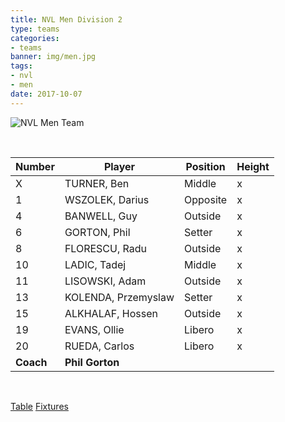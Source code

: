 ```yaml
---
title: NVL Men Division 2
type: teams
categories:
- teams
banner: img/men.jpg
tags:
- nvl
- men
date: 2017-10-07
---
```

![NVL Men Team](../../img/men.jpg)

<br/>

Number 	  | Player 				| Position | Height
------ 	  | ------ 				| -------- | -------
X 		  | TURNER, Ben 		| Middle   |  x
1 		  | WSZOLEK, Darius 	| Opposite |  x
4 		  | BANWELL, Guy 		| Outside  |  x
6		  | GORTON, Phil        | Setter   |  x
8 		  | FLORESCU, Radu 		| Outside  |  x
10 		  | LADIC, Tadej 		| Middle   |  x
11		  | LISOWSKI, Adam 		| Outside  |  x
13 		  | KOLENDA, Przemyslaw | Setter   |  x
15		  | ALKHALAF, Hossen 	| Outside  |  x
19		  | EVANS, Ollie 		| Libero   |  x
20		  | RUEDA, Carlos 		| Libero   |  x
**Coach** | **Phil Gorton**

<br/>

<a href="https://www.volleyballengland.org/competitions/national_volleyball_league/league_tables?comp=VE1&season=VE83036551&division=VE14801527" class="results" target="_blank">Table</a>
<a href="https://www.volleyballengland.org/competitions/national_volleyball_league/fixtures?season=VE83036551&division=VE14801527&teamID=BHA062436&month=all&sr=0" class="results" target="_blank">Fixtures</a>
